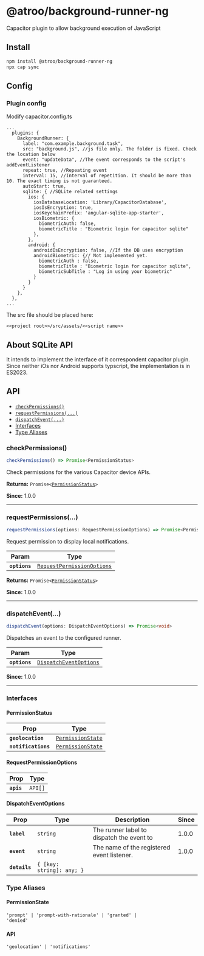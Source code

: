 # @atroo/background-runner-ng
Capacitor plugin to allow background execution of JavaScript

## Install

```bash
npm install @atroo/background-runner-ng
npx cap sync
```

## Config
### Plugin config
Modify capacitor.config.ts
```
...
  plugins: {
    BackgroundRunner: {
      label: "com.example.background.task",
      src: "background.js", //js file only. The folder is fixed. Check the location below
      event: "updateData", //The event corresponds to the script's addEventListener
      repeat: true, //Repeating event
      interval: 15, //Interval of repetition. It should be more than 10. The exact timing is not guaranteed.
      autoStart: true,
      sqlite: { //SQLite related settings
        ios: {
          iosDatabaseLocation: 'Library/CapacitorDatabase',
          iosIsEncryption: true,
          iosKeychainPrefix: 'angular-sqlite-app-starter',
          iosBiometric: {
            biometricAuth: false,
            biometricTitle : "Biometric login for capacitor sqlite"
          },
        },
        android: {
          androidIsEncryption: false, //If the DB uses encryption
          androidBiometric: {// Not implemented yet.
            biometricAuth : false,
            biometricTitle : "Biometric login for capacitor sqlite",
            biometricSubTitle : "Log in using your biometric"
          }
        }
      }
    },
  },
...
```
The src file should be placed here:
```
<<project root>>/src/assets/<<script name>>
```

## About SQLite API
It intends to implement the interface of it correspondent capacitor plugin.
Since neither iOs nor Android supports typscript, the implementation is in ES2023.


## API

<docgen-index>

* [`checkPermissions()`](#checkpermissions)
* [`requestPermissions(...)`](#requestpermissions)
* [`dispatchEvent(...)`](#dispatchevent)
* [Interfaces](#interfaces)
* [Type Aliases](#type-aliases)

</docgen-index>

<docgen-api>
<!--Update the source file JSDoc comments and rerun docgen to update the docs below-->

### checkPermissions()

```typescript
checkPermissions() => Promise<PermissionStatus>
```

Check permissions for the various Capacitor device APIs.

**Returns:** <code>Promise&lt;<a href="#permissionstatus">PermissionStatus</a>&gt;</code>

**Since:** 1.0.0

--------------------


### requestPermissions(...)

```typescript
requestPermissions(options: RequestPermissionOptions) => Promise<PermissionStatus>
```

Request permission to display local notifications.

| Param         | Type                                                                          |
| ------------- | ----------------------------------------------------------------------------- |
| **`options`** | <code><a href="#requestpermissionoptions">RequestPermissionOptions</a></code> |

**Returns:** <code>Promise&lt;<a href="#permissionstatus">PermissionStatus</a>&gt;</code>

**Since:** 1.0.0

--------------------


### dispatchEvent(...)

```typescript
dispatchEvent(options: DispatchEventOptions) => Promise<void>
```

Dispatches an event to the configured runner.

| Param         | Type                                                                  |
| ------------- | --------------------------------------------------------------------- |
| **`options`** | <code><a href="#dispatcheventoptions">DispatchEventOptions</a></code> |

**Since:** 1.0.0

--------------------


### Interfaces


#### PermissionStatus

| Prop                | Type                                                        |
| ------------------- | ----------------------------------------------------------- |
| **`geolocation`**   | <code><a href="#permissionstate">PermissionState</a></code> |
| **`notifications`** | <code><a href="#permissionstate">PermissionState</a></code> |


#### RequestPermissionOptions

| Prop       | Type               |
| ---------- | ------------------ |
| **`apis`** | <code>API[]</code> |


#### DispatchEventOptions

| Prop          | Type                                 | Description                                | Since |
| ------------- | ------------------------------------ | ------------------------------------------ | ----- |
| **`label`**   | <code>string</code>                  | The runner label to dispatch the event to  | 1.0.0 |
| **`event`**   | <code>string</code>                  | The name of the registered event listener. | 1.0.0 |
| **`details`** | <code>{ [key: string]: any; }</code> |                                            |       |


### Type Aliases


#### PermissionState

<code>'prompt' | 'prompt-with-rationale' | 'granted' | 'denied'</code>


#### API

<code>'geolocation' | 'notifications'</code>

</docgen-api>

